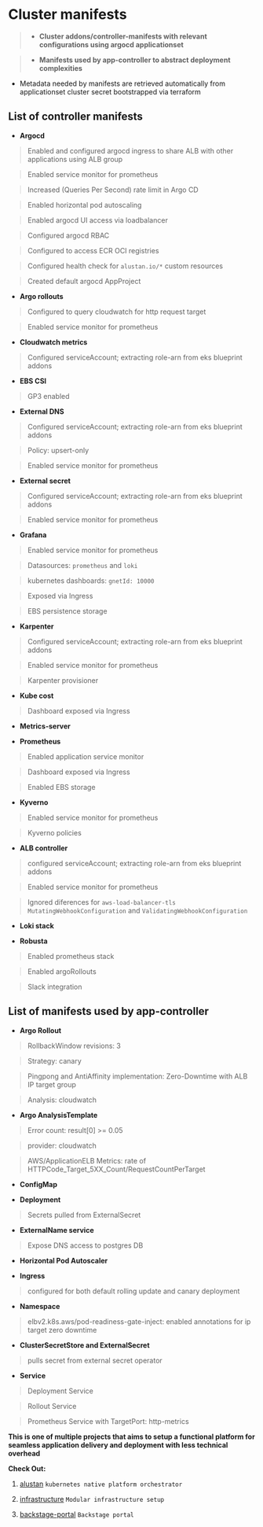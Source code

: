 
# Cluster manifests

> - **Cluster addons/controller-manifests with relevant configurations using argocd applicationset**

> - **Manifests used by app-controller to abstract deployment complexities**

- Metadata needed by manifests are retrieved automatically from applicationset cluster secret bootstrapped via terraform

## List of controller manifests

 - **Argocd**

 > Enabled and configured argocd ingress to share ALB with other applications using ALB group

 > Enabled service monitor for prometheus

 > Increased (Queries Per Second) rate limit in Argo CD 

 > Enabled horizontal pod autoscaling

 > Enabled argocd UI access via loadbalancer 

 > Configured argocd RBAC

 > Configured to access ECR OCI registries

 > Configured health check for `alustan.io/*` custom resources

 > Created default argocd AppProject

 - **Argo rollouts**

 > Configured to query cloudwatch for http request target

 > Enabled service monitor for prometheus

 - **Cloudwatch metrics**

 > Configured serviceAccount; extracting role-arn from eks blueprint addons

 - **EBS CSI**

 > GP3 enabled

 - **External DNS**

 > Configured serviceAccount; extracting role-arn from eks blueprint addons

 > Policy: upsert-only

 > Enabled service monitor for prometheus

 - **External secret**

 > Configured serviceAccount; extracting role-arn from eks blueprint addons

 > Enabled service monitor for prometheus

 - **Grafana**

 > Enabled service monitor for prometheus

 > Datasources: `prometheus` and `loki`

 > kubernetes dashboards: `gnetId: 10000`

 > Exposed via Ingress

 > EBS persistence storage

 - **Karpenter**

 > Configured serviceAccount; extracting role-arn from eks blueprint addons

 > Enabled service monitor for prometheus

 > Karpenter provisioner

 - **Kube cost**

 > Dashboard exposed via Ingress

 - **Metrics-server**

 - **Prometheus**

 > Enabled application service monitor 

 > Dashboard exposed via Ingress

 > Enabled EBS storage

 - **Kyverno**

 > Enabled service monitor for prometheus

 > Kyverno policies

 - **ALB controller**

 > configured serviceAccount; extracting role-arn from eks blueprint addons

 > Enabled service monitor for prometheus

 > Ignored diferences for `aws-load-balancer-tls` `MutatingWebhookConfiguration` and `ValidatingWebhookConfiguration`

 - **Loki stack**

 - **Robusta**

 > Enabled prometheus stack

 > Enabled argoRollouts

 > Slack integration

## List of manifests used by app-controller

 - **Argo Rollout**

 > RollbackWindow revisions: 3

 > Strategy: canary

 > Pingpong and AntiAffinity implementation: Zero-Downtime with ALB IP target group

 > Analysis: cloudwatch

 - **Argo AnalysisTemplate**

 > Error count: result[0] >= 0.05

 > provider: cloudwatch

 > AWS/ApplicationELB Metrics: rate of HTTPCode_Target_5XX_Count/RequestCountPerTarget

 - **ConfigMap**

 - **Deployment**

 > Secrets pulled from ExternalSecret

 - **ExternalName service**

 > Expose DNS access to postgres DB

 - **Horizontal Pod Autoscaler**

 - **Ingress**

 > configured for both default rolling update and canary deployment

 - **Namespace**
  
 > elbv2.k8s.aws/pod-readiness-gate-inject: enabled annotations for ip target zero downtime

 - **ClusterSecretStore and ExternalSecret**

 > pulls secret from external secret operator

 - **Service**

 > Deployment Service

 > Rollout Service

 > Prometheus Service with TargetPort: http-metrics


**This is one of multiple projects that aims to setup a functional platform for seamless application delivery and deployment with less technical overhead**

**Check Out:**

1. [alustan](https://github.com/alustan/alustan) `kubernetes native platform orchestrator`

2. [infrastructure](https://github.com/alustan/infrastructure) `Modular infrastructure setup`

4. [backstage-portal](https://github.com/alustan/backstage-portal) `Backstage portal`

